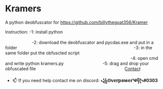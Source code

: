 # Kramers
A python deobfuscator for https://github.com/billythegoat356/Kramer

Instruction:
-1: install python                                                                                                                                                      
-2: download the deobfuscator and pycdas.exe and put in a folder                                                                                               
-3: in the same folder put the obfuscted script                                                                                                       
-4: open cmd and write python kramers.py                               
-5: drag and drop your obfuscated file                                                                        
C͟o͟n͟t͟a͟c͟t͟
- 📫 If you need help contact me on discord: **꧁𝕆𝕧𝕖𝕣𝕡𝕠𝕨𝕖𝕣༄꧂#0303**

